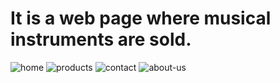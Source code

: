 # It is a web page where musical instruments are sold.
![home](https://user-images.githubusercontent.com/96945187/190240778-f35a0379-2b1c-4ff6-93b6-321b408f4967.png)
![products](https://user-images.githubusercontent.com/96945187/190240793-9a263d3e-05da-45c1-8727-e91d9ceb2c05.png)
![contact](https://user-images.githubusercontent.com/96945187/190240799-686de552-2bc4-494a-b7fd-db67279940f8.png)
![about-us](https://user-images.githubusercontent.com/96945187/190240805-67a7490a-1f11-4960-bf8f-d2334af3d7c4.png)
